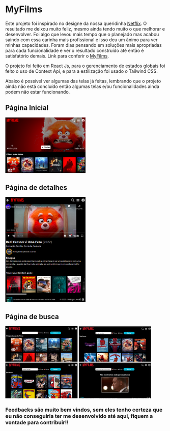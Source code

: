 # MyFilms

Este projeto foi inspirado no designe da nossa queridinha [Netflix](https://www.netflix.com/br/). O resultado me deixou muito feliz, mesmo ainda tendo muito o que melhorar e desenvolver. Foi algo que levou mais tempo que o planejado mas acabou saindo com essa carinha mais profissional e isso deu um ânimo para ver minhas capacidades. Foram dias pensando em soluções mais apropriadas para cada funcionalidade e ver o resultado construído até então é satisfatório demais. Link para conferir o [MyFilms](https://myfilms.rodrigolimajesus.vercel.app/).

O projeto foi feito em React Js, para o gerenciamento de estados globais foi feito o uso de Context Api, e para a estilização foi usado o Tailwind CSS.

Abaixo é possível ver algumas das telas já feitas, lembrando que o projeto ainda não está concluído então algumas telas e/ou funcionalidades ainda podem não estar funcionando.

## Página Inicial

<img src="./src/images/page-home.png" alt="Page home image" width="50%"/>

## Página de detalhes

<img src="./src/images/page-details.png" alt="Page details image" width="50%"/>

## Página de busca

<img src="./src/images/page-search-initial.png" alt="Page search initial" width="45%"/>
<img src="./src/images/page-search-done-films.png" alt="Page search done films" width="45%"/>
<img src="./src/images/page-search-done-series.png" alt="Page search done series" width="45%"/>
<img src="./src/images/page-search-not-found.png" alt="Page search not found" width="45%"/>

### Feedbacks são muito bem vindos, sem eles tenho certeza que eu não conseguiria ter me desenvolvido até aqui, fiquem a vontade para contribuir!!

